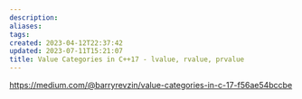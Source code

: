 ```yaml
---
description:
aliases: 
tags: 
created: 2023-04-12T22:37:42
updated: 2023-07-11T15:21:07
title: Value Categories in C++17 - lvalue, rvalue, prvalue
---
```

https://medium.com/@barryrevzin/value-categories-in-c-17-f56ae54bccbe
